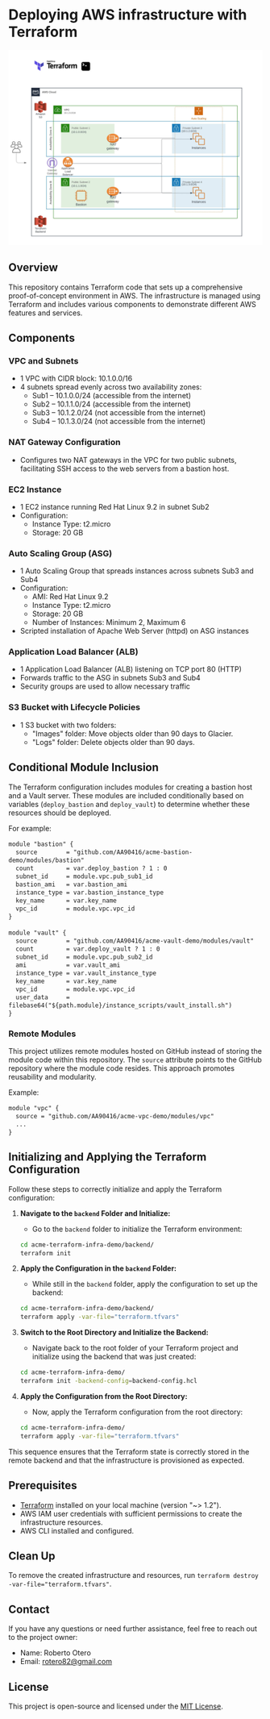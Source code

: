 
# Deploying AWS infrastructure with Terraform

![AWS Proof-of-Concept Environment](images/aws-proof-of-concept.jpg)

## Overview
This repository contains Terraform code that sets up a comprehensive proof-of-concept environment in AWS. The infrastructure is managed using Terraform and includes various components to demonstrate different AWS features and services.

## Components

### VPC and Subnets
- 1 VPC with CIDR block: 10.1.0.0/16
- 4 subnets spread evenly across two availability zones:
   - Sub1 – 10.1.0.0/24 (accessible from the internet)
   - Sub2 – 10.1.1.0/24 (accessible from the internet)
   - Sub3 – 10.1.2.0/24 (not accessible from the internet)
   - Sub4 – 10.1.3.0/24 (not accessible from the internet)

### NAT Gateway Configuration
- Configures two NAT gateways in the VPC for two public subnets, facilitating SSH access to the web servers from a bastion host.

### EC2 Instance
- 1 EC2 instance running Red Hat Linux 9.2 in subnet Sub2
- Configuration:
  - Instance Type: t2.micro
  - Storage: 20 GB

### Auto Scaling Group (ASG)
- 1 Auto Scaling Group that spreads instances across subnets Sub3 and Sub4
- Configuration:
  - AMI: Red Hat Linux 9.2
  - Instance Type: t2.micro
  - Storage: 20 GB
  - Number of Instances: Minimum 2, Maximum 6
- Scripted installation of Apache Web Server (httpd) on ASG instances

### Application Load Balancer (ALB)
- 1 Application Load Balancer (ALB) listening on TCP port 80 (HTTP)
- Forwards traffic to the ASG in subnets Sub3 and Sub4
- Security groups are used to allow necessary traffic

### S3 Bucket with Lifecycle Policies
- 1 S3 bucket with two folders:
  - "Images" folder: Move objects older than 90 days to Glacier.
  - "Logs" folder: Delete objects older than 90 days.

## Conditional Module Inclusion
The Terraform configuration includes modules for creating a bastion host and a Vault server. These modules are included conditionally based on variables (`deploy_bastion` and `deploy_vault`) to determine whether these resources should be deployed.

For example:
```hcl
module "bastion" {
  source        = "github.com/AA90416/acme-bastion-demo/modules/bastion"
  count         = var.deploy_bastion ? 1 : 0
  subnet_id     = module.vpc.pub_sub1_id
  bastion_ami   = var.bastion_ami
  instance_type = var.bastion_instance_type
  key_name      = var.key_name
  vpc_id        = module.vpc.vpc_id
}

module "vault" {
  source        = "github.com/AA90416/acme-vault-demo/modules/vault"
  count         = var.deploy_vault ? 1 : 0
  subnet_id     = module.vpc.pub_sub2_id
  ami           = var.vault_ami
  instance_type = var.vault_instance_type
  key_name      = var.key_name
  vpc_id        = module.vpc.vpc_id
  user_data     = filebase64("${path.module}/instance_scripts/vault_install.sh")
}
```

### Remote Modules
This project utilizes remote modules hosted on GitHub instead of storing the module code within this repository. The `source` attribute points to the GitHub repository where the module code resides. This approach promotes reusability and modularity.

Example:
```hcl
module "vpc" {
  source = "github.com/AA90416/acme-vpc-demo/modules/vpc"
  ...
}
```

## Initializing and Applying the Terraform Configuration

Follow these steps to correctly initialize and apply the Terraform configuration:

1. **Navigate to the `backend` Folder and Initialize:**
   - Go to the `backend` folder to initialize the Terraform environment:
   ```bash
   cd acme-terraform-infra-demo/backend/
   terraform init
   ```

2. **Apply the Configuration in the `backend` Folder:**
   - While still in the `backend` folder, apply the configuration to set up the backend:
   ```bash
   cd acme-terraform-infra-demo/backend/
   terraform apply -var-file="terraform.tfvars"
   ```

3. **Switch to the Root Directory and Initialize the Backend:**
   - Navigate back to the root folder of your Terraform project and initialize using the backend that was just created:
   ```bash
   cd acme-terraform-infra-demo/
   terraform init -backend-config=backend-config.hcl
   ```

4. **Apply the Configuration from the Root Directory:**
   - Now, apply the Terraform configuration from the root directory:
   ```bash
   cd acme-terraform-infra-demo/
   terraform apply -var-file="terraform.tfvars"
   ```

This sequence ensures that the Terraform state is correctly stored in the remote backend and that the infrastructure is provisioned as expected.

## Prerequisites
- [Terraform](https://www.terraform.io/downloads.html) installed on your local machine (version "~> 1.2").
- AWS IAM user credentials with sufficient permissions to create the infrastructure resources.
- AWS CLI installed and configured.

## Clean Up
To remove the created infrastructure and resources, run `terraform destroy -var-file="terraform.tfvars"`.

## Contact
If you have any questions or need further assistance, feel free to reach out to the project owner:

- Name: Roberto Otero
- Email: rotero82@gmail.com

## License
This project is open-source and licensed under the [MIT License](LICENSE).

